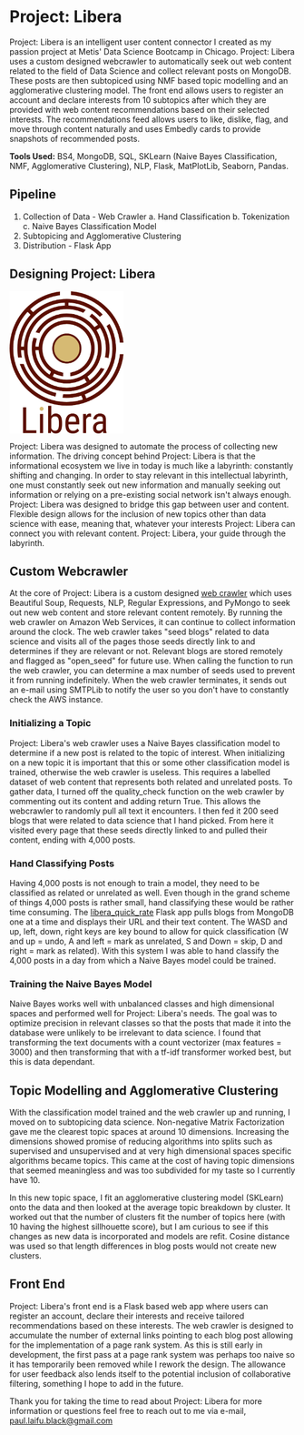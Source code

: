 # Project: Libera
Project: Libera is an intelligent user content connector I created as my passion project at Metis' Data Science Bootcamp in Chicago. Project: Libera uses a custom designed webcrawler to automatically seek out web content related to the field of Data Science and collect relevant posts on MongoDB. These posts are then subtopiced using NMF based topic modelling and an agglomerative clustering model. The front end allows users to register an account and declare interests from 10 subtopics after which they are provided with web content recommendations based on their selected interests. The recommendations feed allows users to like, dislike, flag, and move through content naturally and uses Embedly cards to provide snapshots of recommended posts.  
  
**Tools Used:** BS4, MongoDB, SQL, SKLearn (Naive Bayes Classification, NMF, Agglomerative Clustering), NLP, Flask, MatPlotLib, Seaborn, Pandas.
  
## Pipeline  
1. Collection of Data - Web Crawler
  a. Hand Classification
  b. Tokenization
  c. Naive Bayes Classification Model
2. Subtopicing and Agglomerative Clustering
3. Distribution - Flask App  
  
## Designing Project: Libera
<img src="https://github.com/paulfblack/project_libera/blob/master/Images/logo.png" alt="Libera Logo" align="middle" height=250px>  
  
Project: Libera was designed to automate the process of collecting new information. The driving concept behind Project: Libera is that the informational ecosystem we live in today is much like a labyrinth: constantly shifting and changing. In order to stay relevant in this intellectual labyrinth, one must constantly seek out new information and manually seeking out information or relying on a pre-existing social network isn't always enough. Project: Libera was designed to bridge this gap between user and content. Flexible design allows for the inclusion of new topics other than data science with ease, meaning that, whatever your interests Project: Libera can connect you with relevant content. Project: Libera, your guide through the labyrinth.  
  
## Custom Webcrawler  
At the core of Project: Libera is a custom designed [web crawler](https://github.com/paulfblack/project_libera/blob/master/Web_Crawler.ipynb) which uses Beautiful Soup, Requests, NLP, Regular Expressions, and PyMongo to seek out new web content and store relevant content remotely. By running the web crawler on Amazon Web Services, it can continue to collect information around the clock. The web crawler takes  "seed blogs" related to data science and visits all of the pages those seeds directly link to and determines if they are relevant or not. Relevant blogs are stored remotely and flagged as "open_seed" for future use. When calling the function to run the web crawler, you can determine a max number of seeds used to prevent it from running indefinitely. When the web crawler terminates, it sends out an e-mail using SMTPLib to notify the user so you don't have to constantly check the AWS instance.  
  
### Initializing a Topic  
Project: Libera's web crawler uses a Naive Bayes classification model to determine if a new post is related to the topic of interest. When initializing on a new topic it is important that this or some other classification model is trained, otherwise the web crawler is useless. This requires a labelled dataset of web content that represents both related and unrelated posts. To gather data, I turned off the quality_check function on the web crawler by commenting out its content and adding return True. This allows the webcrawler to randomly pull all text it encounters. I then fed it 200 seed blogs that were related to data science that I hand picked. From here it visited every page that these seeds directly linked to and pulled their content, ending with 4,000 posts.  
  
### Hand Classifying Posts  
Having 4,000 posts is not enough to train a model, they need to be classified as related or unrelated as well. Even though in the grand scheme of things 4,000 posts is rather small, hand classifying these would be rather time consuming. The [libera_quick_rate](https://github.com/paulfblack/project_libera/tree/master/libera_quick_rate/libera_quick_rate) Flask app pulls blogs from MongoDB one at a time and displays their URL and their text content. The WASD and up, left, down, right keys are key bound to allow for quick classification (W and up = undo, A and left = mark as unrelated, S and Down = skip, D and right = mark as related). With this system I was able to hand classify the 4,000 posts in a day from which a Naive Bayes model could be trained.  
  
### Training the Naive Bayes Model  
Naive Bayes works well with unbalanced classes and high dimensional spaces and performed well for Project: Libera's needs. The goal was to optimize precision in relevant classes so that the posts that made it into the database were unlikely to be irrelevant to data science. I found that transforming the text documents with a count vectorizer (max features = 3000) and then transforming that with a tf-idf transformer worked best, but this is data dependant.  
  
## Topic Modelling and Agglomerative Clustering  
With the classification model trained and the web crawler up and running, I moved on to subtopicing data science. Non-negative Matrix Factorization gave me the clearest topic spaces at around 10 dimensions. Increasing the dimensions showed promise of reducing algorithms into splits such as supervised and unsupervised and at very high dimensional spaces specific algorithms became topics. This came at the cost of having topic dimensions that seemed meaningless and was too subdivided for my taste so I currently have 10.  
  
In this new topic space, I fit an agglomerative clustering model (SKLearn) onto the data and then looked at the average topic breakdown by cluster. It worked out that the number of clusters fit the number of topics here (with 10 having the highest sillhouette score), but I am curious to see if this changes as new data is incorporated and models are refit. Cosine distance was used so that length differences in blog posts would not create new clusters.  
  
## Front End  
Project: Libera's front end is a Flask based web app where users can register an account, declare their interests and receive tailored recommendations based on these interests. The web crawler is designed to accumulate the number of external links pointing to each blog post allowing for the implementation of a page rank system. As this is still early in development, the first pass at a page rank system was perhaps too naive so it has temporarily been removed while I rework the design. The allowance for user feedback also lends itself to the potential inclusion of collaborative filtering, something I hope to add in the future.  
  
Thank you for taking the time to read about Project: Libera for more information or questions feel free to reach out to me via e-mail, paul.laifu.black@gmail.com
